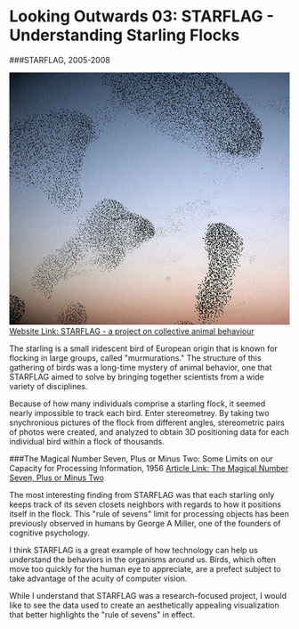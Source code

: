 # Looking Outwards 03: STARFLAG - Understanding Starling Flocks

###STARFLAG, 2005-2008

[![](images/starlings_starflag.jpg)](http://www.sapienza.isc.cnr.it/Biological%20Systems/Flocking/STARFLAG:%20a%20project%20on%20collective%20animal%20behaviour.htm)
[Website Link: STARFLAG - a project on collective animal behaviour](http://www.sapienza.isc.cnr.it/Biological%20Systems/Flocking/STARFLAG:%20a%20project%20on%20collective%20animal%20behaviour.html)

The starling is a small iridescent bird of European origin that is known for flocking in large groups, called "murmurations." The structure of this gathering of birds was a long-time mystery of animal behavior, one that STARFLAG aimed to solve by bringing together scientists from a wide variety of disciplines. 

Because of how many individuals comprise a starling flock, it seemed nearly impossible to track each bird. Enter stereometrey. By taking two snychronious pictures of the flock from different angles, stereometric pairs of photos were created, and analyzed to obtain 3D positioning data for each individual bird within a flock of thousands. 

###The Magical Number Seven, Plus or Minus Two: Some Limits on our Capacity for Processing Information, 1956
[Article Link: The Magical Number Seven, Plus or Minus Two](http://psychclassics.yorku.ca/Miller/)

The most interesting finding from STARFLAG was that each starling only keeps track of its seven closets neighbors with regards to how it positions itself in the flock. This "rule of sevens" limit for processing objects has been previously observed in humans by George A Miller, one of the founders of cognitive psychology.

I think STARFLAG is a great example of how technology can help us understand the behaviors in the organisms around us. Birds, which often move too quickly for the human eye to appreciate, are a prefect subject to take advantage of the acuity of computer vision. 

While I understand that STARFLAG was a research-focused project, I would like to see the data used to create an aesthetically appealing visualization that better highlights the "rule of sevens" in effect.